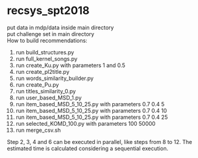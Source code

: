 # recsys_spt2018
put data in mdp/data inside main directory</br>
put challenge set in main directory</br>
How to build recommendations:
1) run build_structures.py
2) run full_kernel_songs.py
3) run create_Ku.py with parameters 1 and 0.5
4) run create_pl2title.py
5) run words_similarity_builder.py
6) run create_Pu.py
7) run titles_similarity_0.py
8) run user_based_MSD_1.py
9) run item_based_MSD_5_10_25.py with parameters 0.7 0.4 5
10) run item_based_MSD_5_10_25.py with parameters 0.7 0.4 10
11) run item_based_MSD_5_10_25.py with parameters 0.7 0.4 25
12) run selected_KOMD_100.py with parameters 100 50000
13) run merge_csv.sh 

Step 2, 3, 4 and 6 can be executed in parallel, like steps from 8 to 12. The estimated time is calculated considering a sequential execution.
